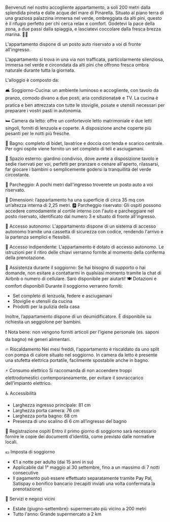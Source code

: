 Benvenuti nel nostro accogliente appartamento, a soli 200 metri dalla splendida pineta e dalle acque del mare di Pinarella.
Situato al piano terra di una graziosa palazzina immersa nel verde, ombreggiata da alti pini, questo è il rifugio perfetto per chi cerca relax e comfort. Godetevi la pace della zona, a due passi dalla spiaggia, e lasciatevi coccolare dalla fresca brezza marina. 🌲🌊

L'appartamento dispone di un posto auto riservato a voi di fronte all'ingresso.

L'appartamento si trova in una via non trafficata, particolarmente silenziosa, immersa nel verde e circondata da alti pini che offrono fresca ombra naturale durante tutta la giornata.

L'alloggio è composto da:

🛋️ Soggiorno-Cucina:
un ambiente luminoso e accogliente, con tavolo da pranzo, comodo divano a due posti, aria condizionata❄️ e TV. La cucina è pratica e ben attrezzata con tutte le stoviglie, posate e utensili necessari per preparare i vostri pasti in autonomia.

🛏️ Camera da letto:
offre un confortevole letto matrimoniale e due letti singoli, forniti di lenzuola e coperte. A disposizione anche coperte più pesanti per le notti più fresche.

🚿 Bagno:
completo di bidet, lavatrice e doccia con tenda e scarico centrale. Per ogni ospite viene fornito un set completo di teli e asciugamani.

🌳 Spazio esterno:
giardino condiviso, dove avrete a disposizione tavolo e sedie riservati per voi, perfetti per pranzare o cenare all'aperto, rilassarsi, far giocare i bambini o semplicemente godersi la tranquillità del verde circostante.

🚗 Parcheggio:
A pochi metri dall'ingresso troverete un posto auto a voi riservato.

📏 Dimensioni:
l’appartamento ha una superficie di circa 35 mq con un’altezza interna di 2,25 metri.
🅿️ Parcheggio riservato:
Gli ospiti possono accedere comodamente al cortile interno con l'auto e parcheggiare nel posto riservato, identificato dal numero 3 e situato di fronte all'ingresso.

🔑 Accesso autonomo:
L'appartamento dispone di un sistema di accesso autonomo tramite una cassetta di sicurezza con codice, rendendo l'arrivo e la partenza semplici e flessibili.

🔐 Accesso indipendente:
L'appartamento è dotato di accesso autonomo. Le istruzioni per il ritiro delle chiavi verranno fornite al momento della conferma della prenotazione.

📳 Assistenza durante il soggiorno:
Se hai bisogno di supporto o hai domande, non esitare a contattarmi in qualsiasi momento tramite la chat di Airbnb o numero di cellulare. Sarò disponibile per aiutarti!
🍽️ Dotazioni e comfort disponibili
Durante il soggiorno verranno forniti:

- Set completo di lenzuola, federe e asciugamani
- Stoviglie e utensili da cucina
- Prodotti per la pulizia della casa

Inoltre, l’appartamento dispone di un deumidificatore.
È disponibile su richiesta un seggiolone per bambini.

❗ Nota bene: non vengono forniti articoli per l’igiene personale (es. saponi da bagno) né generi alimentari.

🔥 Riscaldamento
Nei mesi freddi, l'appartamento è riscaldato da uno split con pompa di calore situato nel soggiorno.
In camera da letto è presente una stufetta elettrica portatile, facilmente spostabile anche in bagno.

⚡ Consumo elettrico
Si raccomanda di non accendere troppi elettrodomestici contemporaneamente, per evitare il sovraccarico dell’impianto elettrico.

♿ Accessibilità

- Larghezza ingresso principale: 81 cm
- Larghezza porta camera: 76 cm
- Larghezza porta bagno: 68 cm
- Presenza di uno scalino di 6 cm all’ingresso del bagno

📝 Registrazione ospiti
Entro il primo giorno di soggiorno sarà necessario fornire le copie dei documenti d’identità, come previsto dalle normative locali.

💶 Imposta di soggiorno

- €1 a notte per adulto (dai 15 anni in su)
- Applicabile dal 1° maggio al 30 settembre, fino a un massimo di 7 notti consecutive
- Il pagamento può essere effettuato separatamente tramite Pay Pal, Satispay o bonifico bancario (recapiti inviati una volta confermata la prenotazione)

🛒 Servizi e negozi vicini

- Estate (giugno-settembre): supermercato più vicino a 200 metri
- Tutto l'anno: Grande supermercato a 2 km
